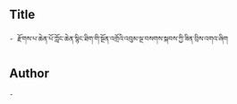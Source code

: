 ## Title
	- རྫོགས་པ་ཆེན་པོ་ཀློང་ཆེན་སྙིང་ཐིག་གི་སྔོན་འགྲོའི་འབུམ་ལྔ་བསགས་སྐབས་ཀྱི་ཟིན་བྲིས་འགའ་ཞིག

## Author
	- 

